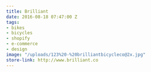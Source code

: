 ```yaml
---
title: Brilliant
date: 2016-08-18 07:47:00 Z
tags:
- bikes
- bicycles
- shopify
- e-commerce
- design
image: "/uploads/123%20-%20brilliantbicycleco@2x.jpg"
store-link: http://www.brilliant.co
---
```


